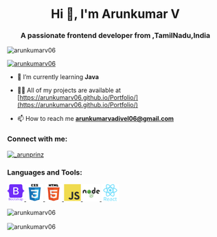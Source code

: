 <h1 align="center">Hi 👋, I'm Arunkumar V</h1>
<h3 align="center">A passionate frontend developer from ,TamilNadu,India</h3>

<p align="left"> <img src="https://komarev.com/ghpvc/?username=arunkumarv06&label=Profile%20views&color=0e75b6&style=flat" alt="arunkumarv06" /> </p>

<p align="left"> <a href="https://github.com/ryo-ma/github-profile-trophy"><img src="https://github-profile-trophy.vercel.app/?username=arunkumarv06" alt="arunkumarv06" /></a> </p>

- 🌱 I’m currently learning **Java**

- 👨‍💻 All of my projects are available at [https://arunkumarv06.github.io/Portfolio/](https://arunkumarv06.github.io/Portfolio/)

- 📫 How to reach me **arunkumarvadivel06@gmail.com**

<h3 align="left">Connect with me:</h3>
<p align="left">
<a href="https://instagram.com/_arunprinz" target="blank"><img align="center" src="https://raw.githubusercontent.com/rahuldkjain/github-profile-readme-generator/master/src/images/icons/Social/instagram.svg" alt="_arunprinz" height="30" width="40" /></a>
</p>

<h3 align="left">Languages and Tools:</h3>
<p align="left"> <a href="https://getbootstrap.com" target="_blank" rel="noreferrer"> <img src="https://raw.githubusercontent.com/devicons/devicon/master/icons/bootstrap/bootstrap-plain-wordmark.svg" alt="bootstrap" width="40" height="40"/> </a> <a href="https://www.w3schools.com/css/" target="_blank" rel="noreferrer"> <img src="https://raw.githubusercontent.com/devicons/devicon/master/icons/css3/css3-original-wordmark.svg" alt="css3" width="40" height="40"/> </a> <a href="https://www.w3.org/html/" target="_blank" rel="noreferrer"> <img src="https://raw.githubusercontent.com/devicons/devicon/master/icons/html5/html5-original-wordmark.svg" alt="html5" width="40" height="40"/> </a> <a href="https://developer.mozilla.org/en-US/docs/Web/JavaScript" target="_blank" rel="noreferrer"> <img src="https://raw.githubusercontent.com/devicons/devicon/master/icons/javascript/javascript-original.svg" alt="javascript" width="40" height="40"/> </a> <a href="https://nodejs.org" target="_blank" rel="noreferrer"> <img src="https://raw.githubusercontent.com/devicons/devicon/master/icons/nodejs/nodejs-original-wordmark.svg" alt="nodejs" width="40" height="40"/> </a> <a href="https://reactjs.org/" target="_blank" rel="noreferrer"> <img src="https://raw.githubusercontent.com/devicons/devicon/master/icons/react/react-original-wordmark.svg" alt="react" width="40" height="40"/> </a> </p>

<p><img align="center" src="https://github-readme-stats.vercel.app/api/top-langs?username=arunkumarv06&show_icons=true&locale=en&layout=compact" alt="arunkumarv06" /></p>

<p><img align="center" src="https://github-readme-streak-stats.herokuapp.com/?user=arunkumarv06&" alt="arunkumarv06" /></p>
